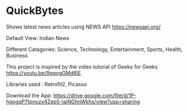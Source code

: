 # QuickBytes
Shows latest news articles using NEWS API https://newsapi.org/

Default View: Indian News


Different Catagories: Science, Technology, Entertainment, Sports, Health, Business

This project is inspired by the video tutorial of Geeks for Geeks https://youtu.be/9qqogGMd6lE


Libraries used : Retrofit2, Picasso


Download the App: https://drive.google.com/file/d/1P-hgogqP7tpnozx4Zep5-iaiNGhnWkhs/view?usp=sharing
